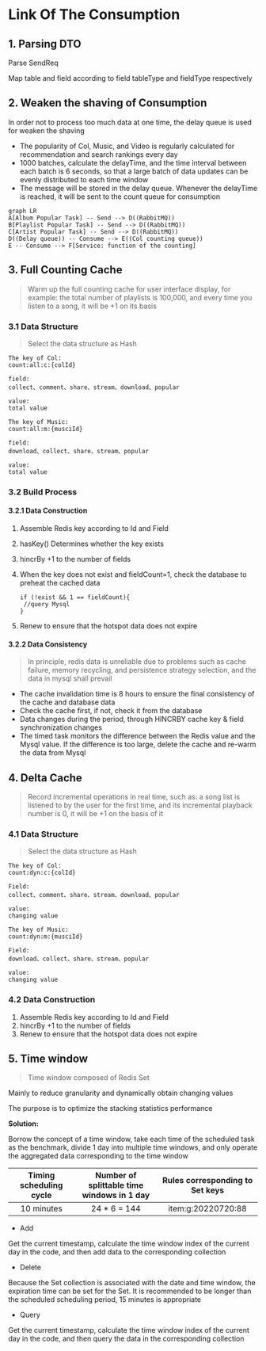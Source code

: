 # Link Of The Consumption

## 1. Parsing DTO

Parse SendReq

Map table and field according to field tableType and fieldType respectively

## 2. Weaken the shaving of Consumption

In order not to process too much data at one time, the delay queue is used for weaken the shaving

* The popularity of Col, Music, and Video is regularly calculated for recommendation and search rankings every day
* 1000 batches, calculate the delayTime, and the time interval between each batch is 6 seconds, so that a large batch of data updates can be evenly distributed to each time window
* The message will be stored in the delay queue. Whenever the delayTime is reached, it will be sent to the count queue for consumption

```mermaid
graph LR
A[Album Popular Task] -- Send --> D((RabbitMQ))
B[Playlist Popular Task] -- Send --> D((RabbitMQ))
C[Artist Popular Task] -- Send --> D((RabbitMQ))
D((Delay queue)) -- Consume --> E((Col counting queue))
E -- Consume --> F[Service: function of the counting]
```

## 3. Full Counting Cache
> Warm up the full counting cache for user interface display, for example: the total number of playlists is 100,000, and every time you listen to a song, it will be +1 on its basis

### 3.1 Data Structure
> Select the data structure as Hash

```Select the data structure as Hash
The key of Col:
count:all:c:{colId}

field:
collect、comment、share、stream、download、popular

value:
total value
```

```Select the data structure as Hash
The key of Music:
count:all:m:{musciId}

field:
download、collect、share、stream、popular

value:
total value
```

### 3.2 Build Process

#### 3.2.1 Data Construction

1. Assemble Redis key according to Id and Field

2. hasKey() Determines whether the key exists

3. hincrBy +1 to the number of fields

4. When the key does not exist and fieldCount=1, check the database to preheat the cached data

   ```
   if (!exist && 1 == fieldCount){
   	//query Mysql
   }
   ```

5. Renew to ensure that the hotspot data does not expire


#### 3.2.2 Data Consistency
> In principle, redis data is unreliable due to problems such as cache failure, memory recycling, and persistence strategy selection, and the data in mysql shall prevail

* The cache invalidation time is 8 hours to ensure the final consistency of the cache and database data
* Check the cache first, if not, check it from the database
* Data changes during the period, through HINCRBY cache key & field synchronization changes
* The timed task monitors the difference between the Redis value and the Mysql value. If the difference is too large, delete the cache and re-warm the data from Mysql


## 4. Delta Cache
> Record incremental operations in real time, such as: a song list is listened to by the user for the first time, and its incremental playback number is 0, it will be +1 on the basis of it

### 4.1 Data Structure
> Select the data structure as Hash


```
The key of Col:
count:dyn:c:{colId}

Field:
collect、comment、share、stream、download、popular

value:
changing value
```

```
The key of Music:
count:dyn:m:{musciId}

Field:
download、collect、share、stream、popular

value:
changing value
```

### 4.2 Data Construction

1. Assemble Redis key according to Id and Field
2. hincrBy +1 to the number of fields
3. Renew to ensure that the hotspot data does not expire

## 5. Time window
> Time window composed of Redis Set

Mainly to reduce granularity and dynamically obtain changing values

The purpose is to optimize the stacking statistics performance


**Solution:** 

Borrow the concept of a time window, take each time of the scheduled task as the benchmark, divide 1 day into multiple time windows, and only operate the aggregated data corresponding to the time window

| Timing scheduling cycle | Number of splittable time windows in 1 day | Rules corresponding to Set keys |
| :---------------------: | :----------------------------------------: | :-----------------------------: |
|       10 minutes        |                24 * 6 = 144                |       item:g:20220720:88        |

* Add

Get the current timestamp, calculate the time window index of the current day in the code, and then add data to the corresponding collection

* Delete

Because the Set collection is associated with the date and time window, the expiration time can be set for the Set. It is recommended to be longer than the scheduled scheduling period, 15 minutes is appropriate

* Query

Get the current timestamp, calculate the time window index of the current day in the code, and then query the data in the corresponding collection








